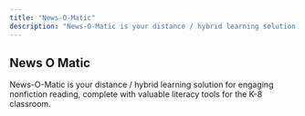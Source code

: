 ```yaml
---
title: "News-O-Matic"
description: "News-O-Matic is your distance / hybrid learning solution for engaging nonfiction reading, complete with valuable literacy tools for the K-8 classroom."
---
```


## News O Matic

News-O-Matic is your distance / hybrid learning solution for engaging nonfiction reading, complete with valuable literacy tools for the K-8 classroom.
